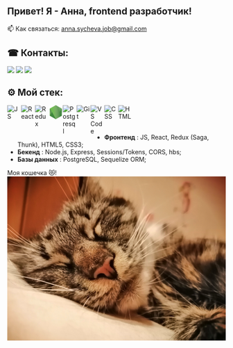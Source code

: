 ## Привет! Я - Анна, frontend разработчик!
📫 Как связаться: anna.sycheva.job@gmail.com

## ☎ Контакты:
<a name="telegram" href="https://t.me/idrolal"><img width="45px" src="https://img.icons8.com/color/344/telegram-app--v1.png"/></a>
<a name="watsapp" href="https://wa.me/79819674929"> <img width="45px" src="https://img.icons8.com/color/344/whatsapp--v1.png"/></a>
<a name="gmail" href="anna.sycheva.job@gmail.com"> <img width="45px" src="https://img.icons8.com/fluency/344/gmail-new.png"/></a><br>


## ⚙ Мой стек:
<img align="left" alt="JS" width="32px" src="https://img.icons8.com/color/344/javascript--v1.png"/>
<img align="left" alt="React" width="32px" src="https://img.icons8.com/ultraviolet/344/react--v1.png"/>
<img align="left" alt="Redux" width="32px" src="https://img.icons8.com/color/344/redux.png"/>
<img align="left" alt="NodeJS" width="32px" src="https://raw.githubusercontent.com/github/explore/80688e429a7d4ef2fca1e82350fe8e3517d3494d/topics/nodejs/nodejs.png"/>
<img align="left" alt="Postgresql" width="32px" src="https://img.icons8.com/color/344/postgreesql.png"/>
<img align="left" alt="Git" width="32px" src="https://img.icons8.com/color/344/git.png"/>
<img align="left" alt="VS Code" width="32px" src="https://img.icons8.com/color/344/visual-studio-code-2019.png"/>
<img align="left" alt="CSS" width="32px" src="https://img.icons8.com/color/344/css3.png"/>
<img align="left" alt="HTML" width="32px" src="https://img.icons8.com/color/344/html-5--v1.png"/>
<br>
<br>
<br>

- **Фронтенд** : JS, React, Redux (Saga, Thunk), HTML5, CSS3;<br>
- **Бекенд** : Node.js, Express, Sessions/Tokens, CORS, hbs;<br>
- **Базы данных** : PostgreSQL, Sequelize ORM;<br>


Моя кошечка 😻!
<img src="./img/cat.JPG"/>
